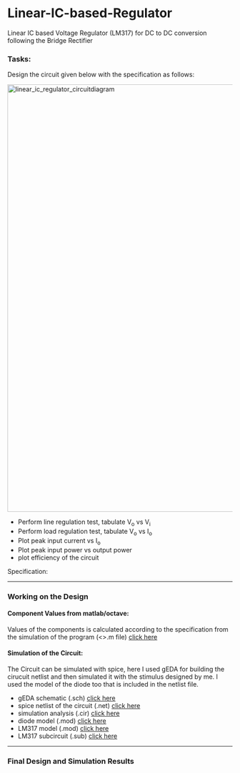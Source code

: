 # Linear-IC-based-Regulator
Linear IC based Voltage Regulator (LM317) for DC to DC conversion following the Bridge Rectifier

### Tasks:
Design the circuit given below with the specification as follows:

<img width="958" alt="linear_ic_regulator_circuitdiagram" src="https://user-images.githubusercontent.com/47363228/167255233-fc6cde7e-49ed-49ff-8fdf-cdb01214894a.png">

- Perform line regulation test, tabulate V<sub>o</sub> vs V<sub>i</sub>
- Perform load regulation test, tabulate V<sub>o</sub> vs I<sub>o</sub>
- Plot peak input current vs I<sub>o</sub>
- Plot peak input power vs output power
- plot efficiency of the circuit

Specification:

--------------------------
### Working on the Design

#### Component Values from matlab/octave:
Values of the components is calculated according to the specification from the simulation of the program (<>.m file) [click here](Linear_IC_Based_Regulator.m)

#### Simulation of the Circuit:
The Circuit can be simulated with spice, here I used gEDA for building the cirucuit netlist and then simulated it with the stimulus designed by me. I used the model of the diode too that is included in the netlist file.

- gEDA schematic (.sch) [click here](ic_regulator.sch)
- spice netlist of the circuit (.net) [click here](ic_regulator.net)
- simulation analysis (.cir) [click here](ic_regulator.cir)
- diode model (.mod) [click here](1N4007.mod)
- LM317 model (.mod) [click here](LM317.mod)
- LM317 subcircuit (.sub) [click here](LM317.sub)

---------------------------------------
### Final Design and Simulation Results
